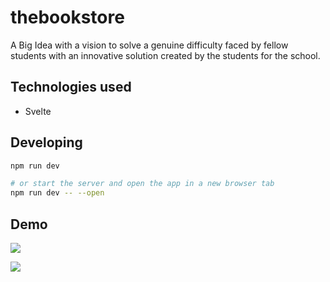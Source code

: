 # thebookstore

A Big Idea with a vision to solve a genuine difficulty faced by fellow students with an innovative solution created by the students for the school.

## Technologies used

- Svelte


## Developing

```bash
npm run dev

# or start the server and open the app in a new browser tab
npm run dev -- --open
```

## Demo

![](./imgs/initial.gif)

![](./imgs/full_reservation.gif)
